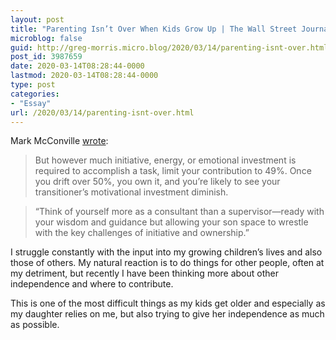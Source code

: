 ```yaml
---
layout: post
title: "Parenting Isn’t Over When Kids Grow Up | The Wall Street Journal"
microblog: false
guid: http://greg-morris.micro.blog/2020/03/14/parenting-isnt-over.html
post_id: 3987659
date: 2020-03-14T08:28:44-0000
lastmod: 2020-03-14T08:28:44-0000
type: post
categories:
- "Essay"
url: /2020/03/14/parenting-isnt-over.html
---
```

<!--kg-card-begin: html--><p>Mark McConville <a href="https://www.wsj.com/articles/parenting-isnt-over-when-kids-grow-up-11579323660">wrote</a>:</p>
<blockquote><p>But however much initiative, energy, or emotional investment is required to accomplish a task, limit your contribution to 49%. Once you drift over 50%, you own it, and you’re likely to see your transitioner’s motivational investment diminish.</p></blockquote>
<blockquote><p>“Think of yourself more as a consultant than a supervisor—ready with your wisdom and guidance but allowing your son space to wrestle with the key challenges of initiative and ownership.”</p></blockquote>
<p>I struggle constantly with the input into my growing children’s lives and also those of others. My natural reaction is to do things for other people, often at my detriment, but recently I have been thinking more about other independence and where to contribute.</p>
<p>This is one of the most difficult things as my kids get older and especially as my daughter relies on me, but also trying to give her independence as much as possible.</p>
<!--kg-card-end: html-->
